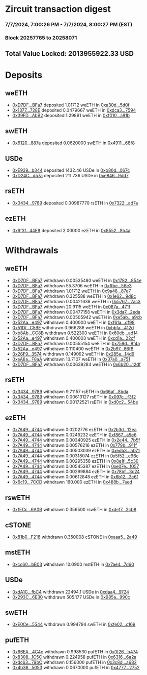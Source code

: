 # Zircuit transaction digest
### 7/7/2024, 7:00:26 PM - 7/7/2024, 8:00:27 PM (EST)
### Block 20257765 to 20258071

## Total Value Locked: 2013955922.33 USD

# Deposits
## weETH
- [0xD7DF...BFa7](https://etherscan.io/address/0xD7DF7E085214743530afF339aFC420c7c720BFa7) deposited 1.01712 weETH in [0xa30d...5d0f](https://etherscan.io/tx/0xD7DF7E085214743530afF339aFC420c7c720BFa7)
- [0x1377...728E](https://etherscan.io/address/0x137717C434D4C78D6c14D3Fc8E8Edf0852E6728E) deposited 0.0479667 weETH in [0xdca3...7594](https://etherscan.io/tx/0x137717C434D4C78D6c14D3Fc8E8Edf0852E6728E)
- [0x39FD...AbB2](https://etherscan.io/address/0x39FDE624E251B42A43e2564Ad9fd07160Cb2AbB2) deposited 1.29891 weETH in [0xf010...a81b](https://etherscan.io/tx/0x39FDE624E251B42A43e2564Ad9fd07160Cb2AbB2)
## swETH
- [0x6120...887a](https://etherscan.io/address/0x6120086A1A29d44430aCF8E4eE868D684ED4887a) deposited 0.0620000 swETH in [0x4911...68f8](https://etherscan.io/tx/0x6120086A1A29d44430aCF8E4eE868D684ED4887a)
## USDe
- [0xE939...b344](https://etherscan.io/address/0xE93977DB089084E6CBCa0EDeFF1B2ca0C53Db344) deposited 1432.46 USDe in [0xb80d...067c](https://etherscan.io/tx/0xE93977DB089084E6CBCa0EDeFF1B2ca0C53Db344)
- [0xD24C...d57a](https://etherscan.io/address/0xD24Cfe2d0fa81369ca6291c28ac5426e16B6d57a) deposited 211.736 USDe in [0xe846...9dd7](https://etherscan.io/tx/0xD24Cfe2d0fa81369ca6291c28ac5426e16B6d57a)
## rsETH
- [0x3434...9789](https://etherscan.io/address/0x34349c5569e7B846c3558961552D2202760A9789) deposited 0.00987770 rsETH in [0x7322...ad7a](https://etherscan.io/tx/0x34349c5569e7B846c3558961552D2202760A9789)
## ezETH
- [0x6f3f...44E8](https://etherscan.io/address/0x6f3f44440680Cad37C8eF621F1800664febC44E8) deposited 2.00000 ezETH in [0x8552...8b4a](https://etherscan.io/tx/0x6f3f44440680Cad37C8eF621F1800664febC44E8)
# Withdrawals
## weETH
- [0xD7DF...BFa7](https://etherscan.io/address/0xD7DF7E085214743530afF339aFC420c7c720BFa7) withdrawn 0.00535480 weETH in [0x1782...854e](https://etherscan.io/tx/0xD7DF7E085214743530afF339aFC420c7c720BFa7)
- [0xD7DF...BFa7](https://etherscan.io/address/0xD7DF7E085214743530afF339aFC420c7c720BFa7) withdrawn 55.3706 weETH in [0xffbe...56e3](https://etherscan.io/tx/0xD7DF7E085214743530afF339aFC420c7c720BFa7)
- [0xD7DF...BFa7](https://etherscan.io/address/0xD7DF7E085214743530afF339aFC420c7c720BFa7) withdrawn 1.01712 weETH in [0x9a48...87e7](https://etherscan.io/tx/0xD7DF7E085214743530afF339aFC420c7c720BFa7)
- [0xD7DF...BFa7](https://etherscan.io/address/0xD7DF7E085214743530afF339aFC420c7c720BFa7) withdrawn 0.325588 weETH in [0x1e62...9d8c](https://etherscan.io/tx/0xD7DF7E085214743530afF339aFC420c7c720BFa7)
- [0xD7DF...BFa7](https://etherscan.io/address/0xD7DF7E085214743530afF339aFC420c7c720BFa7) withdrawn 0.00421636 weETH in [0x5767...2ac3](https://etherscan.io/tx/0xD7DF7E085214743530afF339aFC420c7c720BFa7)
- [0xD7DF...BFa7](https://etherscan.io/address/0xD7DF7E085214743530afF339aFC420c7c720BFa7) withdrawn 20.9115 weETH in [0x087a...471f](https://etherscan.io/tx/0xD7DF7E085214743530afF339aFC420c7c720BFa7)
- [0xD7DF...BFa7](https://etherscan.io/address/0xD7DF7E085214743530afF339aFC420c7c720BFa7) withdrawn 0.00477158 weETH in [0x3da7...2eda](https://etherscan.io/tx/0xD7DF7E085214743530afF339aFC420c7c720BFa7)
- [0xD7DF...BFa7](https://etherscan.io/address/0xD7DF7E085214743530afF339aFC420c7c720BFa7) withdrawn 0.00505942 weETH in [0xe5ab...a9cb](https://etherscan.io/tx/0xD7DF7E085214743530afF339aFC420c7c720BFa7)
- [0x52Aa...e497](https://etherscan.io/address/0x52Aa899454998Be5b000Ad077a46Bbe360F4e497) withdrawn 0.400000 weETH in [0xf61a...df98](https://etherscan.io/tx/0x52Aa899454998Be5b000Ad077a46Bbe360F4e497)
- [0x51Df...C5BE](https://etherscan.io/address/0x51Df77a34DbcE2C6c09667750F350111Ec37C5BE) withdrawn 0.966288 weETH in [0xbbfa...412d](https://etherscan.io/tx/0x51Df77a34DbcE2C6c09667750F350111Ec37C5BE)
- [0xb8Ab...CC8B](https://etherscan.io/address/0xb8Ab9923E40F77e2eB407070A716C393F5aBCC8B) withdrawn 0.522300 weETH in [0x60db...ad14](https://etherscan.io/tx/0xb8Ab9923E40F77e2eB407070A716C393F5aBCC8B)
- [0x52Aa...e497](https://etherscan.io/address/0x52Aa899454998Be5b000Ad077a46Bbe360F4e497) withdrawn 0.400000 weETH in [0xcd1a...22cf](https://etherscan.io/tx/0x52Aa899454998Be5b000Ad077a46Bbe360F4e497)
- [0xD7DF...BFa7](https://etherscan.io/address/0xD7DF7E085214743530afF339aFC420c7c720BFa7) withdrawn 0.00555154 weETH in [0x758d...8f4a](https://etherscan.io/tx/0xD7DF7E085214743530afF339aFC420c7c720BFa7)
- [0x52Aa...e497](https://etherscan.io/address/0x52Aa899454998Be5b000Ad077a46Bbe360F4e497) withdrawn 0.110400 weETH in [0x2b97...66f8](https://etherscan.io/tx/0x52Aa899454998Be5b000Ad077a46Bbe360F4e497)
- [0x26F9...3574](https://etherscan.io/address/0x26F9FdA1226Ef940aC86569F8C01926151de3574) withdrawn 0.149092 weETH in [0x285e...14d9](https://etherscan.io/tx/0x26F9FdA1226Ef940aC86569F8C01926151de3574)
- [0xeA8a...F8aA](https://etherscan.io/address/0xeA8a444fDCb9Ba3a5673a0D8C79B6C154201F8aA) withdrawn 10.7107 weETH in [0x37a0...a751](https://etherscan.io/tx/0xeA8a444fDCb9Ba3a5673a0D8C79B6C154201F8aA)
- [0xD7DF...BFa7](https://etherscan.io/address/0xD7DF7E085214743530afF339aFC420c7c720BFa7) withdrawn 0.00639284 weETH in [0x6b20...12df](https://etherscan.io/tx/0xD7DF7E085214743530afF339aFC420c7c720BFa7)
## rsETH
- [0x3434...9789](https://etherscan.io/address/0x34349c5569e7B846c3558961552D2202760A9789) withdrawn 9.71157 rsETH in [0x66af...8bda](https://etherscan.io/tx/0x34349c5569e7B846c3558961552D2202760A9789)
- [0x3434...9789](https://etherscan.io/address/0x34349c5569e7B846c3558961552D2202760A9789) withdrawn 0.00613127 rsETH in [0x097c...f3f2](https://etherscan.io/tx/0x34349c5569e7B846c3558961552D2202760A9789)
- [0x3434...9789](https://etherscan.io/address/0x34349c5569e7B846c3558961552D2202760A9789) withdrawn 0.00172521 rsETH in [0xd0c2...54be](https://etherscan.io/tx/0x34349c5569e7B846c3558961552D2202760A9789)
## ezETH
- [0x7A49...4744](https://etherscan.io/address/0x7A493Be5c2ce014cD049Bf178a1ac0Db1B434744) withdrawn 0.0202776 ezETH in [0x2b3d...12ea](https://etherscan.io/tx/0x7A493Be5c2ce014cD049Bf178a1ac0Db1B434744)
- [0x7A49...4744](https://etherscan.io/address/0x7A493Be5c2ce014cD049Bf178a1ac0Db1B434744) withdrawn 0.0249232 ezETH in [0xf867...a5e6](https://etherscan.io/tx/0x7A493Be5c2ce014cD049Bf178a1ac0Db1B434744)
- [0x7A49...4744](https://etherscan.io/address/0x7A493Be5c2ce014cD049Bf178a1ac0Db1B434744) withdrawn 0.00340925 ezETH in [0x2e44...7b5f](https://etherscan.io/tx/0x7A493Be5c2ce014cD049Bf178a1ac0Db1B434744)
- [0x7A49...4744](https://etherscan.io/address/0x7A493Be5c2ce014cD049Bf178a1ac0Db1B434744) withdrawn 0.00576216 ezETH in [0x779b...911f](https://etherscan.io/tx/0x7A493Be5c2ce014cD049Bf178a1ac0Db1B434744)
- [0x7A49...4744](https://etherscan.io/address/0x7A493Be5c2ce014cD049Bf178a1ac0Db1B434744) withdrawn 0.00503039 ezETH in [0xedb3...a071](https://etherscan.io/tx/0x7A493Be5c2ce014cD049Bf178a1ac0Db1B434744)
- [0x7A49...4744](https://etherscan.io/address/0x7A493Be5c2ce014cD049Bf178a1ac0Db1B434744) withdrawn 0.00318074 ezETH in [0x5f52...c96c](https://etherscan.io/tx/0x7A493Be5c2ce014cD049Bf178a1ac0Db1B434744)
- [0x7A49...4744](https://etherscan.io/address/0x7A493Be5c2ce014cD049Bf178a1ac0Db1B434744) withdrawn 0.00295358 ezETH in [0x8e1f...5c30](https://etherscan.io/tx/0x7A493Be5c2ce014cD049Bf178a1ac0Db1B434744)
- [0x7A49...4744](https://etherscan.io/address/0x7A493Be5c2ce014cD049Bf178a1ac0Db1B434744) withdrawn 0.00545387 ezETH in [0xe07e...f057](https://etherscan.io/tx/0x7A493Be5c2ce014cD049Bf178a1ac0Db1B434744)
- [0x7A49...4744](https://etherscan.io/address/0x7A493Be5c2ce014cD049Bf178a1ac0Db1B434744) withdrawn 0.00299884 ezETH in [0x78bf...3c24](https://etherscan.io/tx/0x7A493Be5c2ce014cD049Bf178a1ac0Db1B434744)
- [0x7A49...4744](https://etherscan.io/address/0x7A493Be5c2ce014cD049Bf178a1ac0Db1B434744) withdrawn 0.00612848 ezETH in [0x6b12...3c61](https://etherscan.io/tx/0x7A493Be5c2ce014cD049Bf178a1ac0Db1B434744)
- [0x6c19...7CCD](https://etherscan.io/address/0x6c1916c4E440BA583311dc6C3195FD5Fb3c77CCD) withdrawn 160.000 ezETH in [0x488b...7aed](https://etherscan.io/tx/0x6c1916c4E440BA583311dc6C3195FD5Fb3c77CCD)
## rswETH
- [0xfECc...6A0B](https://etherscan.io/address/0xfECc432685Bad44791bc0B55058D77199D186A0B) withdrawn 0.356500 rswETH in [0xdef7...2cb8](https://etherscan.io/tx/0xfECc432685Bad44791bc0B55058D77199D186A0B)
## cSTONE
- [0x81b0...F218](https://etherscan.io/address/0x81b0eD48fc524c8eF4cA28830D1cbba26e72F218) withdrawn 0.350008 cSTONE in [0xaaa5...2a49](https://etherscan.io/tx/0x81b0eD48fc524c8eF4cA28830D1cbba26e72F218)
## mstETH
- [0xcc60...bB03](https://etherscan.io/address/0xcc60ea8F584290752Be20c87A82d9957c361bB03) withdrawn 10.0900 mstETH in [0x7ae4...7d60](https://etherscan.io/tx/0xcc60ea8F584290752Be20c87A82d9957c361bB03)
## USDe
- [0xdA1C...fbC4](https://etherscan.io/address/0xdA1C0098Be25D0bae4375669ba44e1dd73DffbC4) withdrawn 22494.1 USDe in [0xdaa4...9724](https://etherscan.io/tx/0xdA1C0098Be25D0bae4375669ba44e1dd73DffbC4)
- [0x293C...6E30](https://etherscan.io/address/0x293C6937D8D82e05B01335F7B33FBA0c8e256E30) withdrawn 505.177 USDe in [0x985a...990c](https://etherscan.io/tx/0x293C6937D8D82e05B01335F7B33FBA0c8e256E30)
## swETH
- [0xE0Ce...5544](https://etherscan.io/address/0xE0Ce522B04216F3b4fDB5878A38058cC3c3c5544) withdrawn 0.994794 swETH in [0xfe02...c169](https://etherscan.io/tx/0xE0Ce522B04216F3b4fDB5878A38058cC3c3c5544)
## pufETH
- [0x66EA...4C4c](https://etherscan.io/address/0x66EA56e08788db38CaE70e987CD95B3EfEaB4C4c) withdrawn 0.998530 pufETH in [0x0f26...b474](https://etherscan.io/tx/0x66EA56e08788db38CaE70e987CD95B3EfEaB4C4c)
- [0x8308...1C5C](https://etherscan.io/address/0x83087bB0d018595B903BcE5f957aD861A9F31C5C) withdrawn 0.224958 pufETH in [0x6316...6a2a](https://etherscan.io/tx/0x83087bB0d018595B903BcE5f957aD861A9F31C5C)
- [0xdc63...79bC](https://etherscan.io/address/0xdc632C0E80D0C3A5222287547c0c7be712FB79bC) withdrawn 0.156000 pufETH in [0x3c8d...a682](https://etherscan.io/tx/0xdc632C0E80D0C3A5222287547c0c7be712FB79bC)
- [0x4b36...5053](https://etherscan.io/address/0x4b362941Cbb61138c0756d60CF04A74264895053) withdrawn 0.0670000 pufETH in [0x4777...2752](https://etherscan.io/tx/0x4b362941Cbb61138c0756d60CF04A74264895053)
